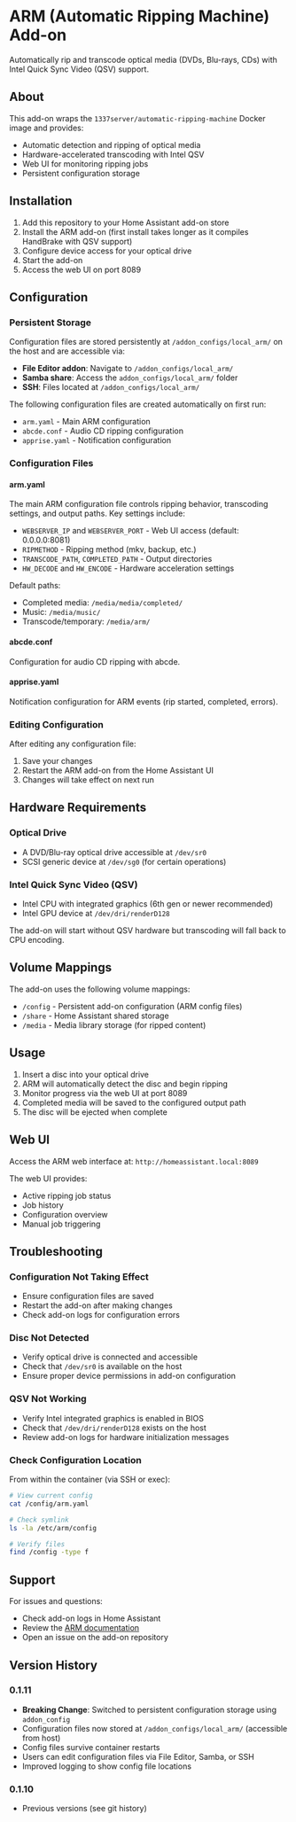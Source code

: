 # ARM (Automatic Ripping Machine) Add-on

Automatically rip and transcode optical media (DVDs, Blu-rays, CDs) with Intel Quick Sync Video (QSV) support.

## About

This add-on wraps the `1337server/automatic-ripping-machine` Docker image and provides:
- Automatic detection and ripping of optical media
- Hardware-accelerated transcoding with Intel QSV
- Web UI for monitoring ripping jobs
- Persistent configuration storage

## Installation

1. Add this repository to your Home Assistant add-on store
2. Install the ARM add-on (first install takes longer as it compiles HandBrake with QSV support)
3. Configure device access for your optical drive
4. Start the add-on
5. Access the web UI on port 8089

## Configuration

### Persistent Storage

Configuration files are stored persistently at `/addon_configs/local_arm/` on the host and are accessible via:
- **File Editor addon**: Navigate to `/addon_configs/local_arm/`
- **Samba share**: Access the `addon_configs/local_arm/` folder
- **SSH**: Files located at `/addon_configs/local_arm/`

The following configuration files are created automatically on first run:
- `arm.yaml` - Main ARM configuration
- `abcde.conf` - Audio CD ripping configuration
- `apprise.yaml` - Notification configuration

### Configuration Files

#### arm.yaml
The main ARM configuration file controls ripping behavior, transcoding settings, and output paths. Key settings include:
- `WEBSERVER_IP` and `WEBSERVER_PORT` - Web UI access (default: 0.0.0.0:8081)
- `RIPMETHOD` - Ripping method (mkv, backup, etc.)
- `TRANSCODE_PATH`, `COMPLETED_PATH` - Output directories
- `HW_DECODE` and `HW_ENCODE` - Hardware acceleration settings

Default paths:
- Completed media: `/media/media/completed/`
- Music: `/media/music/`
- Transcode/temporary: `/media/arm/`

#### abcde.conf
Configuration for audio CD ripping with abcde.

#### apprise.yaml
Notification configuration for ARM events (rip started, completed, errors).

### Editing Configuration

After editing any configuration file:
1. Save your changes
2. Restart the ARM add-on from the Home Assistant UI
3. Changes will take effect on next run

## Hardware Requirements

### Optical Drive
- A DVD/Blu-ray optical drive accessible at `/dev/sr0`
- SCSI generic device at `/dev/sg0` (for certain operations)

### Intel Quick Sync Video (QSV)
- Intel CPU with integrated graphics (6th gen or newer recommended)
- Intel GPU device at `/dev/dri/renderD128`

The add-on will start without QSV hardware but transcoding will fall back to CPU encoding.

## Volume Mappings

The add-on uses the following volume mappings:
- `/config` - Persistent add-on configuration (ARM config files)
- `/share` - Home Assistant shared storage
- `/media` - Media library storage (for ripped content)

## Usage

1. Insert a disc into your optical drive
2. ARM will automatically detect the disc and begin ripping
3. Monitor progress via the web UI at port 8089
4. Completed media will be saved to the configured output path
5. The disc will be ejected when complete

## Web UI

Access the ARM web interface at: `http://homeassistant.local:8089`

The web UI provides:
- Active ripping job status
- Job history
- Configuration overview
- Manual job triggering

## Troubleshooting

### Configuration Not Taking Effect
- Ensure configuration files are saved
- Restart the add-on after making changes
- Check add-on logs for configuration errors

### Disc Not Detected
- Verify optical drive is connected and accessible
- Check that `/dev/sr0` is available on the host
- Ensure proper device permissions in add-on configuration

### QSV Not Working
- Verify Intel integrated graphics is enabled in BIOS
- Check that `/dev/dri/renderD128` exists on the host
- Review add-on logs for hardware initialization messages

### Check Configuration Location
From within the container (via SSH or exec):
```bash
# View current config
cat /config/arm.yaml

# Check symlink
ls -la /etc/arm/config

# Verify files
find /config -type f
```

## Support

For issues and questions:
- Check add-on logs in Home Assistant
- Review the [ARM documentation](https://github.com/automatic-ripping-machine/automatic-ripping-machine)
- Open an issue on the add-on repository

## Version History

### 0.1.11
- **Breaking Change**: Switched to persistent configuration storage using `addon_config`
- Configuration files now stored at `/addon_configs/local_arm/` (accessible from host)
- Config files survive container restarts
- Users can edit configuration files via File Editor, Samba, or SSH
- Improved logging to show config file locations

### 0.1.10
- Previous versions (see git history)
